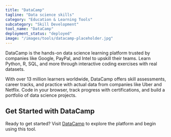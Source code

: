 ```yaml
---
title: "DataCamp"
tagline: "Data science skills"
category: "Education & Learning Tools"
subcategory: "Skill Development"
tool_name: "DataCamp"
deployment_status: "deployed"
image: "/images/tools/datacamp-placeholder.jpg"
---
```

DataCamp is the hands-on data science learning platform trusted by companies like Google, PayPal, and Intel to upskill their teams. Learn Python, R, SQL, and more through interactive coding exercises with real datasets.

With over 13 million learners worldwide, DataCamp offers skill assessments, career tracks, and practice with actual data from companies like Uber and Netflix. Code in your browser, track progress with certifications, and build a portfolio of data science projects.
## Get Started with DataCamp

Ready to get started? Visit [DataCamp](https://datacamp.com) to explore the platform and begin using this tool.
